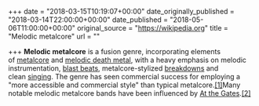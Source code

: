 +++
date = "2018-03-15T10:19:07+00:00"
date_originally_published = "2018-03-14T22:00:00+00:00"
date_published = "2018-05-06T11:00:00+00:00"
original_source = "https://wikipedia.org"
title = "Melodic metalcore"
url = ""

+++
**Melodic metalcore** is a fusion genre, incorporating elements of [metalcore](https://en.wikipedia.org/wiki/Metalcore "Metalcore") and [melodic death metal](https://en.wikipedia.org/wiki/Melodic_death_metal "Melodic death metal"), with a heavy emphasis on melodic instrumentation, [blast beats](https://en.wikipedia.org/wiki/Blast_beat "Blast beat"), metalcore-stylized [breakdowns](https://en.wikipedia.org/wiki/Breakdown_(music) "Breakdown (music)") and clean [singing](https://en.wikipedia.org/wiki/Singing "Singing"). The genre has seen commercial success for employing a "more accessible and commercial style" than typical metalcore.[\[1\]](https://en.wikipedia.org/wiki/Melodic_metalcore#cite_note-AHM-1)Many notable melodic metalcore bands have been influenced by [At the Gates](https://en.wikipedia.org/wiki/At_the_Gates "At the Gates").[\[2\]](https://en.wikipedia.org/wiki/Melodic_metalcore#cite_note-:0-2)  